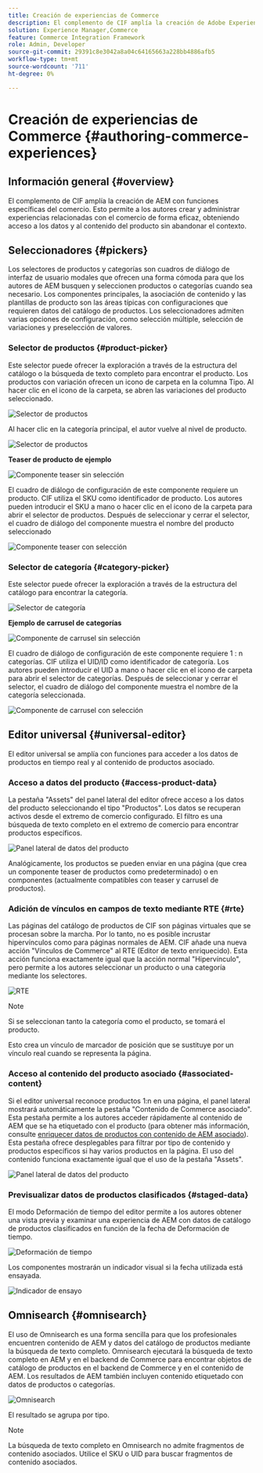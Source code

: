 ```yaml
---
title: Creación de experiencias de Commerce
description: El complemento de CIF amplía la creación de Adobe Experience Manager con funciones específicas del comercio.
solution: Experience Manager,Commerce
feature: Commerce Integration Framework
role: Admin, Developer
source-git-commit: 29391c8e3042a8a04c64165663a228bb4886afb5
workflow-type: tm+mt
source-wordcount: '711'
ht-degree: 0%

---
```


# Creación de experiencias de Commerce {#authoring-commerce-experiences}

## Información general {#overview}

El complemento de CIF amplía la creación de AEM con funciones específicas del comercio. Esto permite a los autores crear y administrar experiencias relacionadas con el comercio de forma eficaz, obteniendo acceso a los datos y al contenido del producto sin abandonar el contexto.

## Seleccionadores {#pickers}

Los selectores de productos y categorías son cuadros de diálogo de interfaz de usuario modales que ofrecen una forma cómoda para que los autores de AEM busquen y seleccionen productos o categorías cuando sea necesario. Los componentes principales, la asociación de contenido y las plantillas de producto son las áreas típicas con configuraciones que requieren datos del catálogo de productos. Los seleccionadores admiten varias opciones de configuración, como selección múltiple, selección de variaciones y preselección de valores.

### Selector de productos {#product-picker}

Este selector puede ofrecer la exploración a través de la estructura del catálogo o la búsqueda de texto completo para encontrar el producto. Los productos con variación ofrecen un icono de carpeta en la columna Tipo. Al hacer clic en el icono de la carpeta, se abren las variaciones del producto seleccionado.

![Selector de productos](/help/commerce/cif/assets/authoring/product-picker.png)

Al hacer clic en la categoría principal, el autor vuelve al nivel de producto.

![Selector de productos](/help/commerce/cif/assets/authoring/product-picker-variation.png)

**Teaser de producto de ejemplo**

![Componente teaser sin selección](/help/commerce/cif/assets/authoring/teaser_component_without_selection.png)

El cuadro de diálogo de configuración de este componente requiere un producto. CIF utiliza el SKU como identificador de producto. Los autores pueden introducir el SKU a mano o hacer clic en el icono de la carpeta para abrir el selector de productos. Después de seleccionar y cerrar el selector, el cuadro de diálogo del componente muestra el nombre del producto seleccionado

![Componente teaser con selección](/help/commerce/cif/assets/authoring/teaser_component_with_selection.png)

### Selector de categoría {#category-picker}

Este selector puede ofrecer la exploración a través de la estructura del catálogo para encontrar la categoría.

![Selector de categoría](/help/commerce/cif/assets/authoring/category-picker.png)

**Ejemplo de carrusel de categorías**

![Componente de carrusel sin selección](/help/commerce/cif/assets/authoring/carousel_component_without_selection.png)

El cuadro de diálogo de configuración de este componente requiere 1 : n categorías. CIF utiliza el UID/ID como identificador de categoría. Los autores pueden introducir el UID a mano o hacer clic en el icono de carpeta para abrir el selector de categorías. Después de seleccionar y cerrar el selector, el cuadro de diálogo del componente muestra el nombre de la categoría seleccionada.

![Componente de carrusel con selección](/help/commerce/cif/assets/authoring/carousel_component_with_selection.png)

## Editor universal {#universal-editor}

El editor universal se amplía con funciones para acceder a los datos de productos en tiempo real y al contenido de productos asociado.

### Acceso a datos del producto {#access-product-data}

La pestaña &quot;Assets&quot; del panel lateral del editor ofrece acceso a los datos del producto seleccionando el tipo &quot;Productos&quot;. Los datos se recuperan activos desde el extremo de comercio configurado. El filtro es una búsqueda de texto completo en el extremo de comercio para encontrar productos específicos.

![Panel lateral de datos del producto](/help/commerce/cif/assets/authoring/products-side-panel.png)

Analógicamente, los productos se pueden enviar en una página (que crea un componente teaser de productos como predeterminado) o en componentes (actualmente compatibles con teaser y carrusel de productos).

### Adición de vínculos en campos de texto mediante RTE {#rte}

Las páginas del catálogo de productos de CIF son páginas virtuales que se procesan sobre la marcha. Por lo tanto, no es posible incrustar hipervínculos como para páginas normales de AEM. CIF añade una nueva acción &quot;Vínculos de Commerce&quot; al RTE (Editor de texto enriquecido). Esta acción funciona exactamente igual que la acción normal &quot;Hipervínculo&quot;, pero permite a los autores seleccionar un producto o una categoría mediante los selectores.

![RTE](/help/commerce/cif/assets/authoring/RTE.png)

>[!NOTE]
>
>Si se seleccionan tanto la categoría como el producto, se tomará el producto.

Esto crea un vínculo de marcador de posición que se sustituye por un vínculo real cuando se representa la página.

### Acceso al contenido del producto asociado {#associated-content}

Si el editor universal reconoce productos 1:n en una página, el panel lateral mostrará automáticamente la pestaña &quot;Contenido de Commerce asociado&quot;. Esta pestaña permite a los autores acceder rápidamente al contenido de AEM que se ha etiquetado con el producto (para obtener más información, consulte [enriquecer datos de productos con contenido de AEM asociado](./enrich-product-associated-content.md)). Esta pestaña ofrece desplegables para filtrar por tipo de contenido y productos específicos si hay varios productos en la página. El uso del contenido funciona exactamente igual que el uso de la pestaña &quot;Assets&quot;.

![Panel lateral de datos del producto](/help/commerce/cif/assets/authoring/associated-commerce-content-tab.png)

### Previsualizar datos de productos clasificados {#staged-data}

El modo Deformación de tiempo del editor permite a los autores obtener una vista previa y examinar una experiencia de AEM con datos de catálogo de productos clasificados en función de la fecha de Deformación de tiempo.

![Deformación de tiempo](/help/commerce/cif/assets/authoring/timewarp.png)

Los componentes mostrarán un indicador visual si la fecha utilizada está ensayada.

![Indicador de ensayo](/help/commerce/cif/assets/authoring/staged-indicator.png)

## Omnisearch {#omnisearch}

El uso de Omnisearch es una forma sencilla para que los profesionales encuentren contenido de AEM y datos del catálogo de productos mediante la búsqueda de texto completo. Omnisearch ejecutará la búsqueda de texto completo en AEM y en el backend de Commerce para encontrar objetos de catálogo de productos en el backend de Commerce y en el contenido de AEM. Los resultados de AEM también incluyen contenido etiquetado con datos de productos o categorías.

![Omnisearch](/help/commerce/cif/assets/authoring/omnisearch.png)

El resultado se agrupa por tipo.

>[!NOTE]
>
>La búsqueda de texto completo en Omnisearch no admite fragmentos de contenido asociados. Utilice el SKU o UID para buscar fragmentos de contenido asociados.
